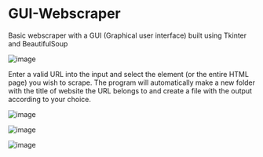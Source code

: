# GUI-Webscraper

Basic webscraper with a GUI (Graphical user interface) built using Tkinter
and BeautifulSoup

![image](https://user-images.githubusercontent.com/124390844/236011867-54410f3d-28b6-4092-8df4-d49ec3ab4f82.png)


Enter a valid URL into the input and select the element (or the entire HTML page) you wish to scrape.
The program will automatically make a new folder with the title of website the URL belongs to and create a file with the output according to your choice.

![image](https://user-images.githubusercontent.com/124390844/236012292-2b8180e6-d52d-49d5-bf8c-48bd348c6a79.png)

![image](https://user-images.githubusercontent.com/124390844/236012345-4e38f5d2-af95-4764-8f9b-6087abf48ad6.png)

![image](https://user-images.githubusercontent.com/124390844/236012387-5a465773-1584-41f8-9b52-1486a04c6013.png)

